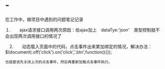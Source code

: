 # -
在工作中，做项目中遇到的问题笔记记录

 １.　　ajax请求接口调用两次原因：给ajax加上　dataTye:'json'　类型控制就不会出现两次调用接口的情况了

　2.　　动态载入页面中的代码，点击事件出来累加绑定的情况，解决办法：$(document).off('click').on('click','.btn',function(){});

    也就是说先关闭上次的点击事件，然后再重新加载点击事件执行。
